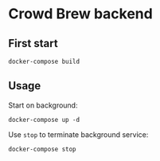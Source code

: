 # Crowd Brew backend

## First start
```
docker-compose build
```

## Usage
Start on background:
```
docker-compose up -d
```
Use `stop` to terminate background service:
```
docker-compose stop
```
